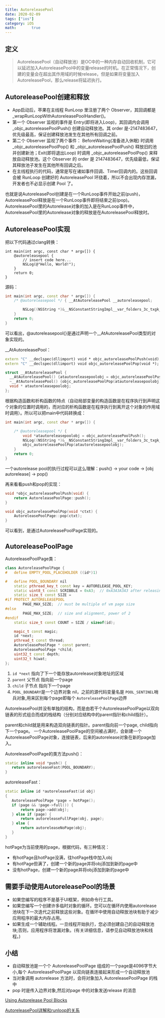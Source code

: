 ```yaml
---
title: AutoreleasePool
date: 2020-02-09
tags: ["ios"]
category: iOS
math:       true
---
```


## 定义

> AutoreleasePool（自动释放池）是OC中的一种内存自动回收机制，它可以延迟加入AutoreleasePool中的变量release的时机。在正常情况下，创建的变量会在超出其作用域的时候release，但是如果将变量加入AutoreleasePool，那么release将延迟执行。



## AutoreleasePool创建和释放

- App启动后，苹果在主线程 RunLoop 里注册了两个 Observer，其回调都是 _wrapRunLoopWithAutoreleasePoolHandler()。
- 第一个 Observer 监视的事件是 Entry(即将进入Loop)，其回调内会调用 _objc_autoreleasePoolPush() 创建自动释放池。其 order 是-2147483647，优先级最高，保证创建释放池发生在其他所有回调之前。
- 第二个 Observer 监视了两个事件： BeforeWaiting(准备进入休眠) 时调用_objc_autoreleasePoolPop() 和 _objc_autoreleasePoolPush() 释放旧的池并创建新池；Exit(即将退出Loop) 时调用 _objc_autoreleasePoolPop() 来释放自动释放池。这个 Observer 的 order 是 2147483647，优先级最低，保证其释放池子发生在其他所有回调之后。
- 在主线程执行的代码，通常是写在诸如事件回调、Timer回调内的。这些回调会被 RunLoop 创建好的 AutoreleasePool 环绕着，所以不会出现内存泄漏，开发者也不必显示创建 Pool 了。

也就是说AutoreleasePool创建是在一个RunLoop事件开始之前(push)，AutoreleasePool释放是在一个RunLoop事件即将结束之前(pop)。 AutoreleasePool里的Autorelease对象的加入是在RunLoop事件中，AutoreleasePool里的Autorelease对象的释放是在AutoreleasePool释放时。



## AutoreleasePool实现

把以下代码通过clang转换：

```objc
int main(int argc, const char * argv[]) {
    @autoreleasepool {
        // insert code here...
        NSLog(@"Hello, World!");
    }
    return 0;
}
```

源码：

```c++
int main(int argc, const char * argv[]) {
    /* @autoreleasepool */ { __AtAutoreleasePool __autoreleasepool; 

        NSLog((NSString *)&__NSConstantStringImpl__var_folders_3c_txgk_n8s2_q_g55r9vkxhfbr0000gn_T_main_df2595_mi_0);
    }
    return 0;
}
```

可以看出，@autoreleasepool{}是通过声明一个__AtAutoreleasePool类型的对象实现的。

__AtAutoreleasePool：

```c++
extern "C" __declspec(dllimport) void * objc_autoreleasePoolPush(void);
extern "C" __declspec(dllimport) void objc_autoreleasePoolPop(void *);

struct __AtAutoreleasePool {
  __AtAutoreleasePool() {atautoreleasepoolobj = objc_autoreleasePoolPush();}
  ~__AtAutoreleasePool() {objc_autoreleasePoolPop(atautoreleasepoolobj);}
  void * atautoreleasepoolobj;
};
```

根据构造函数和析构函数的特点（自动局部变量的构造函数是在程序执行到声明这个对象的位置时调用的，而对应的析构函数是在程序执行到离开这个对象的作用域时调用）。所以可以把main中代码转换成：

```c++
int main(int argc, const char * argv[]) {

    /* @autoreleasepool */ {
        void *atautoreleasepoolobj = objc_autoreleasePoolPush();
        NSLog((NSString *)&__NSConstantStringImpl__var_folders_3c_txgk_n8s2_q_g55r9vkxhfbr0000gn_T_main_df2595_mi_0);
        objc_autoreleasePoolPop(atautoreleasepoolobj);
    }
    return 0;
}
```

一个autorelease pool的执行过程可以这么理解：push() -> your code -> [obj autorelease] -> pop()

再来看看push和pop的实现：

```c++
void *objc_autoreleasePoolPush(void) {
    return AutoreleasePoolPage::push();
}

void objc_autoreleasePoolPop(void *ctxt) {
    AutoreleasePoolPage::pop(ctxt);
}
```

可以看到，是通过AutoreleasePoolPage实现的。

## AutoreleasePoolPage

AutoreleasePoolPage类：

```c++
class AutoreleasePoolPage {
#   define EMPTY_POOL_PLACEHOLDER ((id*)1)

#   define POOL_BOUNDARY nil
    static pthread_key_t const key = AUTORELEASE_POOL_KEY;
    static uint8_t const SCRIBBLE = 0xA3;  // 0xA3A3A3A3 after releasing
    static size_t const SIZE = 
#if PROTECT_AUTORELEASEPOOL
        PAGE_MAX_SIZE;  // must be multiple of vm page size
#else
        PAGE_MAX_SIZE;  // size and alignment, power of 2
#endif
    static size_t const COUNT = SIZE / sizeof(id);

    magic_t const magic;
    id *next;
    pthread_t const thread;
    AutoreleasePoolPage * const parent;
    AutoreleasePoolPage *child;
    uint32_t const depth;
    uint32_t hiwat;
};
```

1. `id *next` 指向了下一个能存放autorelease对象地址的区域
2. `parent` 父节点 指向前一个page
3. `child` 子节点 指向下一个page 
4. `POOL_BOUNDARY`是一个边界对象 nil，之前的源代码变量名是 `POOL_SENTINEL`哨兵对象,用来区别每个page即每个 `AutoreleasePoolPage`边界



AutoreleasePool并没有单独的结构，而是由若干个AutoreleasePoolPage以双向链表的形式组合而成的栈结构（分别对应结构中的parent指针和child指针）。

parent和child就是用来构造双向链表的指针。parent指向前一个page, child指向下一个page。 一个AutoreleasePoolPage的空间被占满时，会新建一个AutoreleasePoolPage对象，连接链表，后来的autorelease对象在新的page加入。

AutoreleasePoolPage的类方法push()：

```c++
static inline void *push() {
   return autoreleaseFast(POOL_BOUNDARY);
}
```

autoreleaseFast：

```c++
static inline id *autoreleaseFast(id obj)
{
   AutoreleasePoolPage *page = hotPage();
   if (page && !page->full()) {
       return page->add(obj);
   } else if (page) {
       return autoreleaseFullPage(obj, page);
   } else {
       return autoreleaseNoPage(obj);
   }
}
```

hotPage为当前使用的page，根据代码，有三种情况：

- 有hotPage且hotPage没满，往hotPage栈中加入obj
- 有hotPage但满了，创建一个新的page并将obj添加到新的page中
- 没有hotPage，创建一个新的page并将obj添加到新的page中

## 需要手动使用AutoreleasePool的场景

- 如果您编写的程序不是基于UI框架，例如命令行工具。
- 如果您编写一个创建许多临时对象的循环。您可以在循环内使用autorelease池块在下一次迭代之前释放这些对象。在循环中使用自动释放池块有助于减少应用程序的最大内存占用。
- 如果生成一个辅助线程。一旦线程开始执行，您必须创建自己的自动释放池块;否则，应用程序将泄漏对象。(有关详细信息，请参见自动释放池块和线程。)

## 小结

- 自动释放池是一个个 AutoreleasePoolPage 组成的一个page是4096字节大小,每个 AutoreleasePoolPage 以双向链表连接起来形成一个自动释放池
- 当对象调用 autorelease 方法时，会将对象加入 AutoreleasePoolPage 的栈中
- pop 时是传入边界对象,然后对page 中的对象发送release 的消息



[Using Autorelease Pool Blocks](https://developer.apple.com/library/archive/documentation/Cocoa/Conceptual/MemoryMgmt/Articles/mmAutoreleasePools.html#//apple_ref/doc/uid/20000047-CJBFBEDI)

[AutoreleasePool详解和runloop的关系](https://www.jianshu.com/p/d3d3196f5edb)